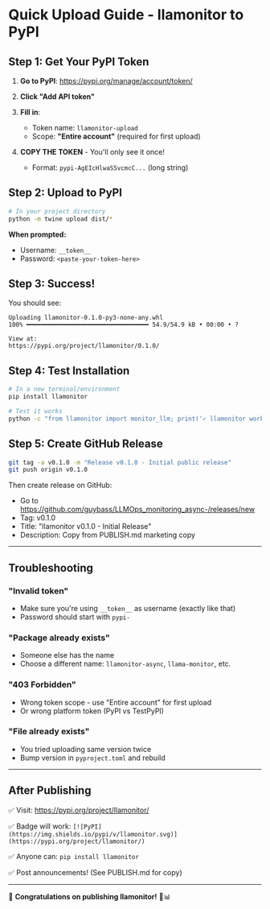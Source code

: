 # Quick Upload Guide - llamonitor to PyPI

## Step 1: Get Your PyPI Token

1. **Go to PyPI**: https://pypi.org/manage/account/token/

2. **Click "Add API token"**

3. **Fill in**:
   - Token name: `llamonitor-upload`
   - Scope: **"Entire account"** (required for first upload)

4. **COPY THE TOKEN** - You'll only see it once!
   - Format: `pypi-AgEIcHlwaS5vcmcC...` (long string)

## Step 2: Upload to PyPI

```bash
# In your project directory
python -m twine upload dist/*
```

**When prompted:**
- Username: `__token__`
- Password: `<paste-your-token-here>`

## Step 3: Success!

You should see:
```
Uploading llamonitor-0.1.0-py3-none-any.whl
100% ━━━━━━━━━━━━━━━━━━━━━━━━━━━━━━━━━━ 54.9/54.9 kB • 00:00 • ?

View at:
https://pypi.org/project/llamonitor/0.1.0/
```

## Step 4: Test Installation

```bash
# In a new terminal/environment
pip install llamonitor

# Test it works
python -c "from llamonitor import monitor_llm; print('✓ llamonitor works!')"
```

## Step 5: Create GitHub Release

```bash
git tag -a v0.1.0 -m "Release v0.1.0 - Initial public release"
git push origin v0.1.0
```

Then create release on GitHub:
- Go to https://github.com/guybass/LLMOps_monitoring_async-/releases/new
- Tag: v0.1.0
- Title: "llamonitor v0.1.0 - Initial Release"
- Description: Copy from PUBLISH.md marketing copy

---

## Troubleshooting

### "Invalid token"
- Make sure you're using `__token__` as username (exactly like that)
- Password should start with `pypi-`

### "Package already exists"
- Someone else has the name
- Choose a different name: `llamonitor-async`, `llama-monitor`, etc.

### "403 Forbidden"
- Wrong token scope - use "Entire account" for first upload
- Or wrong platform token (PyPI vs TestPyPI)

### "File already exists"
- You tried uploading same version twice
- Bump version in `pyproject.toml` and rebuild

---

## After Publishing

✅ Visit: https://pypi.org/project/llamonitor/

✅ Badge will work: `[![PyPI](https://img.shields.io/pypi/v/llamonitor.svg)](https://pypi.org/project/llamonitor/)`

✅ Anyone can: `pip install llamonitor`

✅ Post announcements! (See PUBLISH.md for copy)

---

🎉 **Congratulations on publishing llamonitor!** 🦙📊
